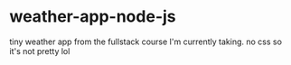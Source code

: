# weather-app-node-js
tiny weather app from the fullstack course I'm currently taking. no css so it's not pretty lol
